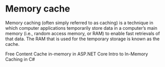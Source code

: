 # Memory cache

Memory caching (often simply referred to as caching) is a technique in which computer applications temporarily store data in a computer’s main memory (i.e., random access memory, or RAM) to enable fast retrievals of that data. The RAM that is used for the temporary storage is known as the cache.

<ResourceGroupTitle>Free Content</ResourceGroupTitle>
<BadgeLink colorScheme='yellow' badgeText='Read' href='https://learn.microsoft.com/en-us/aspnet/core/performance/caching/memory?view=aspnetcore-7.0'>Cache in-memory in ASP.NET Core</BadgeLink>
<BadgeLink badgeText='Watch' href='https://www.youtube.com/watch?v=2jj2wH60QuE'>Intro to In-Memory Caching in C#</BadgeLink>